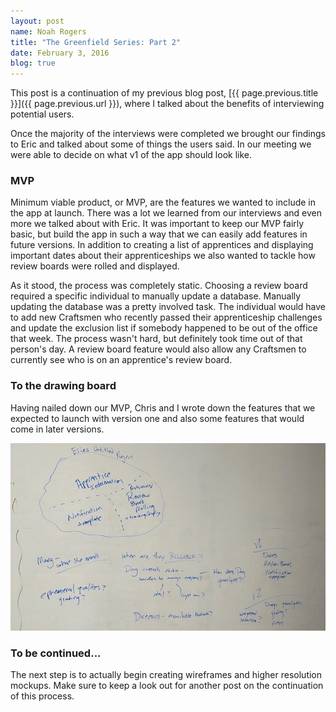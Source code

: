 ```yaml
---
layout: post
name: Noah Rogers
title: "The Greenfield Series: Part 2"
date: February 3, 2016
blog: true
---
```


This post is a continuation of my previous blog post, [{{ page.previous.title }}]({{ page.previous.url }}), where I talked about the benefits of interviewing potential users.

Once the majority of the interviews were completed we brought our findings to Eric and talked about some of things the users said. In our meeting we were able to decide on what v1 of the app should look like.

### MVP
Minimum viable product, or MVP, are the features we wanted to include in the app at launch. There was a lot we learned from our interviews and even more we talked about with Eric. It was important to keep our MVP fairly basic, but build the app in such a way that we can easily add features in future versions. In addition to creating a list of apprentices and displaying important dates about their apprenticeships we also wanted to tackle how review boards were rolled and displayed.

As it stood, the process was completely static. Choosing a review board required a specific individual to manually update a database. Manually updating the database was a pretty involved task. The individual would have to add new Craftsmen who recently passed their apprenticeship challenges and update the exclusion list if somebody happened to be out of the office that week. The process wasn't hard, but definitely took time out of that person's day. A review board feature would also allow any Craftsmen to currently see who is on an apprentice's review board.

### To the drawing board
Having nailed down our MVP, Chris and I wrote down the features that we expected to launch with version one and also some features that would come in later versions.

<div class="image-container">
  <img src="/assets/images/blog/project/flow.jpg">
</div>

### To be continued...
The next step is to actually begin creating wireframes and higher resolution mockups. Make sure to keep a look out for another post on the continuation of this process.
